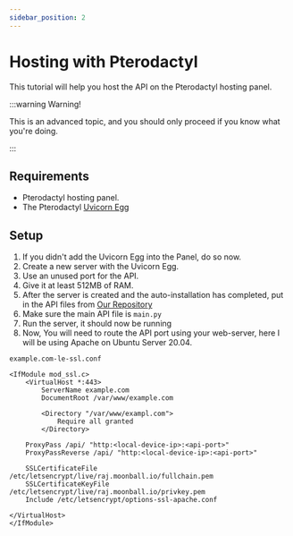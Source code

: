 ```yaml
---
sidebar_position: 2
---
```

# Hosting with Pterodactyl

This tutorial will help you host the API on the Pterodactyl hosting panel.

:::warning Warning!

This is an advanced topic, and you should only proceed if you know what you're doing.

:::


## Requirements

* Pterodactyl hosting panel.
* The Pterodactyl [Uvicorn Egg](https://gist.github.com/isaackogan/f25e5bd044b551c24b56d1591aa6f724)

## Setup

1. If you didn't add the Uvicorn Egg into the Panel, do so now.
2. Create a new server with the Uvicorn Egg.
3. Use an unused port for the API.
4. Give it at least 512MB of RAM.
5. After the server is created and the auto-installation has completed, put in the API files from [Our Repository](https://github.com/BPS-Circular-API/api) 
6. Make sure the main API file is `main.py`
7. Run the server, it should now be running
8. Now, You will need to route the API port using your web-server, here I will be using Apache on Ubuntu Server 20.04.

`example.com-le-ssl.conf` 
```apacheconf
<IfModule mod_ssl.c>
    <VirtualHost *:443>
        ServerName example.com
        DocumentRoot /var/www/example.com
        
        <Directory "/var/www/exampl.com">
            Require all granted
        </Directory>
        
    ProxyPass /api/ "http:<local-device-ip>:<api-port>"
    ProxyPassReverse /api/ "http:<local-device-ip>:<api-port>"
    
    SSLCertificateFile /etc/letsencrypt/live/raj.moonball.io/fullchain.pem
    SSLCertificateKeyFile /etc/letsencrypt/live/raj.moonball.io/privkey.pem
    Include /etc/letsencrypt/options-ssl-apache.conf
    
</VirtualHost>        
</IfModule>

```